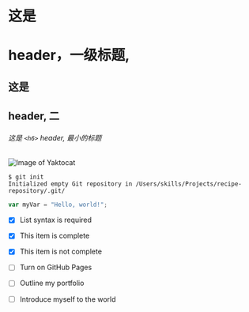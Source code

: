 # 这是<h1> header，一级标题,
## 这是 <h2> header, 二
###### 这是 `<h6>` header, 最小的标题
![Image of Yaktocat](https://octodex.github.com/images/yaktocat.png)
```
$ git init
Initialized empty Git repository in /Users/skills/Projects/recipe-repository/.git/
```
``` javascript
var myVar = "Hello, world!";
```
- [x] List syntax is required
- [x] This item is complete
- [x] This item is not complete
- [ ] Turn on GitHub Pages
- [ ] Outline my portfolio
- [ ] Introduce myself to the world


